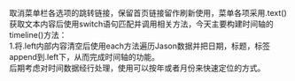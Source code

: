 取消菜单栏各选项的跳转链接，保留首页链接留作刷新使用，菜单各项采用.text()获取文本内容后使用switch语句匹配并调用相关方法，今天主要构建时间轴的timeline()方法：</br>1.将.left内部内容清空后使用each方法遍历Jason数据并把日期，标题，标签append到.left下，从而完成时间轴的功能。</br></span>后期考虑对时间数据经行处理，使用可以按年或者月份来快速定位的方式。</span>